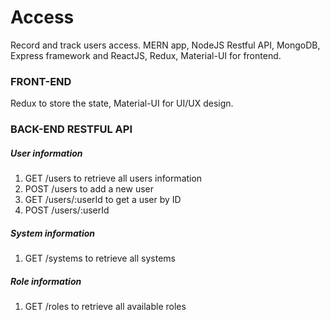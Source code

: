 # Access
Record and track users access.
MERN app, NodeJS Restful API, MongoDB, Express framework and ReactJS, Redux, Material-UI for frontend.  

### FRONT-END 

Redux to store the state, Material-UI for UI/UX design.  



### BACK-END RESTFUL API 

##### User information
1. GET /users to retrieve all users information
2. POST /users to add a new user
3. GET /users/:userId to get a user by ID
4. POST /users/:userId




##### System information

1. GET /systems to retrieve all systems 




##### Role information

1. GET /roles to retrieve all available roles
